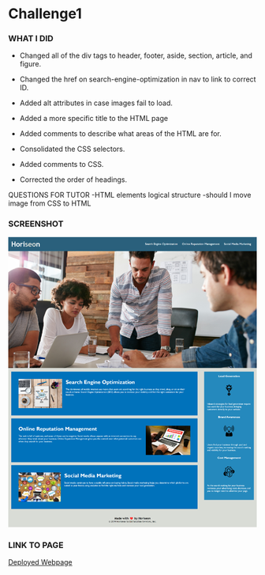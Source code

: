# Challenge1


### WHAT I DID
* Changed all of the div tags to header, footer, aside, section, article, and figure.

* Changed the href on search-engine-optimization in nav to link to correct ID.

* Added alt attributes in case images fail to load.

* Added a more specific title to the HTML page

* Added comments to describe what areas of the HTML are for.

* Consolidated the CSS selectors.

* Added comments to CSS.

* Corrected the order of headings.

QUESTIONS FOR TUTOR
-HTML elements logical structure
-should I move image from CSS to HTML


### SCREENSHOT

![Screenshot of page](assets\images\challenge1screenshot.png "Page Screenshot")

### LINK TO PAGE

<a href="https://jgood13.github.io/challenge1/" target="_blank">Deployed Webpage</a>